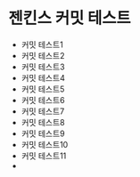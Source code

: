 # 젠킨스 커밋 테스트
- 커밋 테스트1
- 커밋 테스트2
- 커밋 테스트3
- 커밋 테스트4
- 커밋 테스트5
- 커밋 테스트6
- 커밋 테스트7
- 커밋 테스트8
- 커밋 테스트9
- 커밋 테스트10
- 커밋 테스트11
- 
